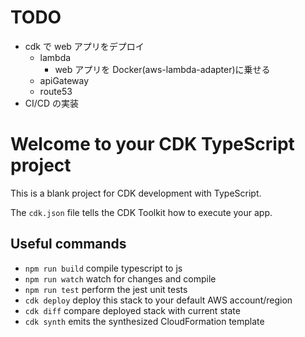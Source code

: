 # TODO
- cdk で web アプリをデプロイ
  - lambda
    - web アプリを Docker(aws-lambda-adapter)に乗せる
  - apiGateway
  - route53
- CI/CD の実装

# Welcome to your CDK TypeScript project

This is a blank project for CDK development with TypeScript.

The `cdk.json` file tells the CDK Toolkit how to execute your app.

## Useful commands

- `npm run build` compile typescript to js
- `npm run watch` watch for changes and compile
- `npm run test` perform the jest unit tests
- `cdk deploy` deploy this stack to your default AWS account/region
- `cdk diff` compare deployed stack with current state
- `cdk synth` emits the synthesized CloudFormation template
